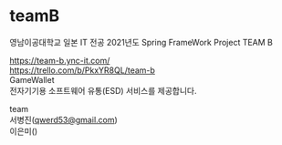 # teamB
영남이공대학교 일본 IT 전공 2021년도 Spring FrameWork Project TEAM B

https://team-b.ync-it.com/<br>
https://trello.com/b/PkxYR8QL/team-b<br>
GameWallet<br>
전자기기용 소프트웨어 유통(ESD) 서비스를 제공합니다.<br>

team<br>
서병진(qwerd53@gmail.com)<br>
이은미()<br>
